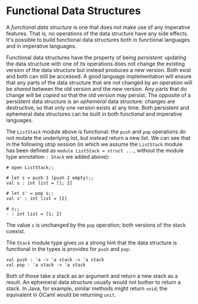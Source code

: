 # Functional Data Structures

A *functional data structure* is one that does not make use of any imperative
features.  That is, no operations of the data structure have any side effects.
It's possible to build functional data structures both in functional languages
and in imperative languages.

Functional data structures have the property of being *persistent*:  updating
the data structure with one of its operations does not change the existing
version of the data structure but instead produces a new version.  Both exist
and both can still be accessed.  A good language implementation will ensure
that any parts of the data structure that are not changed by an operation will
be *shared* between the old version and the new version.  Any parts that do
change will be *copied* so that the old version may persist.  The opposite
of a persistent data structure is an *ephemeral* data structure:  changes
are destructive, so that only one version exists at any time.  Both persistent
and ephemeral data structures can be built in both functional and imperative languages.

The `ListStack` module above is functional:  the `push` and `pop` operations
do not mutate the underlying list, but instead return a new list.  We can
see that in the following utop session (in which we assume the `ListStack` module
has been defined as `module ListStack = struct ...`, without the module type annotation
`: Stack` we added above):
```
# open ListStack;;

# let s = push 1 (push 2 empty);;
val s : int list = [1; 2] 

# let s' = pop s;;
val s' : int list = [2]  

# s;;
- : int list = [1; 2] 
```
The value `s` is unchanged by the `pop` operation; both versions of the stack coexist.

The `Stack` module type gives us a strong hint that the data structure is functional
in the types is provides for `push` and `pop`:
```
val push : 'a -> 'a stack -> 'a stack
val pop : 'a stack -> 'a stack
```
Both of those take a stack as an argument and return a new stack as a result.
An ephemeral data structure usually would not bother to return a stack. 
In Java, for example, similar methods might return `void`; the equivalent
in OCaml would be returning `unit`.
